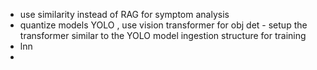 - use similarity instead of RAG for symptom analysis
- quantize models YOLO , use vision transformer for obj det - setup the transformer similar to the YOLO model ingestion structure for training
- lnn
- 